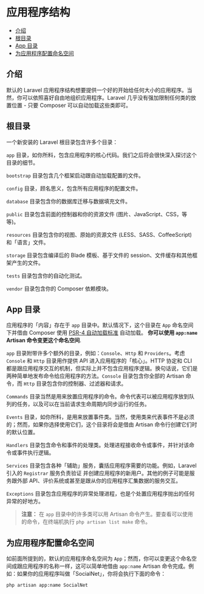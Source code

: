 # 应用程序结构

- [介绍](#introduction)
- [根目录](#the-root-directory)
- [App 目录](#the-app-directory)
- [为应用程序配置命名空间](#namespacing-your-application)

<a name="introduction"></a>
## 介绍

默认的 Laravel 应用程序结构想要提供一个好的开始给任何大小的应用程序。当然，你可以依照喜好自由地组织应用程序。Laravel 几乎没有强加限制任何类的放置位置 - 只要 Composer 可以自动加载这些类即可。

<a name="the-root-directory"></a>
## 根目录

一个新安装的 Laravel 根目录包含许多个目录：

`app` 目录，如你所料，包含应用程序的核心代码。我们之后将会很快深入探讨这个目录的细节。

`bootstrap` 目录包含几个框架启动跟自动加载配置的文件。

`config` 目录，顾名思义，包含所有应用程序的配置文件。

`database` 目录包含你的数据库迁移与数据填充文件。

`public` 目录包含前面的控制器和你的资源文件 (图片、JavaScript、CSS，等等)。

`resources` 目录包含你的视图、原始的资源文件 (LESS、SASS、CoffeeScript) 和「语言」文件。

`storage` 目录包含编译后的 Blade 模板、基于文件的 session、文件缓存和其他框架产生的文件。

`tests` 目录包含你的自动化测试。

`vendor` 目录包含你的 Composer 依赖模块。

<a name="the-app-directory"></a>
## App 目录

 应用程序的「内容」存在于 `app` 目录中。默认情况下，这个目录在 `App` 命名空间下并借由 Composer 使用 [PSR-4 自动加载标准](http://www.php-fig.org/psr/psr-4/) 自动加载。 **你可以使用 `app:name` Artisan 命令变更这个命名空间**.

`app` 目录附带许多个额外的目录，例如：`Console`、`Http` 和 `Providers`。考虑 `Console` 和 `Http` 目录用作提供 API 进入应用程序的「核心」。HTTP 协定和 CLI 都是跟应用程序交互的机制，但实际上并不包含应用程序逻辑。换句话说，它们是两种简单地发布命令给应用程序的方法。`Console` 目录包含你全部的 Artisan 命令，而 `Http` 目录包含你的控制器、过滤器和请求。

`Commands` 目录当然是用来放置应用程序的命令。命令代表可以被应用程序放到队列的任务，以及可以在当前请求生命周期内同步运行的任务。

`Events` 目录，如你所料，是用来放置事件类。当然，使用类来代表事件不是必须的；然而，如果你选择使用它们，这个目录将会是借由 Artisan 命令行创建它们时的默认位置。

`Handlers` 目录包含命令和事件的处理类。处理进程接收命令或事件，并针对该命令或事件执行逻辑。

`Services` 目录包含各种「辅助」服务，囊括应用程序需要的功能。例如，Laravel 引入的 `Registrar` 服务负责验证 并创建应用程序的新用户。其他的例子可能是服务跟外部 API、评价系统或甚至是跟从你的应用程序汇集数据的服务交互。

`Exceptions` 目录包含应用程序的异常处理进程，也是个处置应用程序抛出的任何异常的好地方。

> **注意：** 在 `app` 目录中的许多类可以用 Artisan 命令产生。要查看可以使用的命令，在终端机执行 `php artisan list make` 命令。

<a name="namespacing-your-application"></a>
## 为应用程序配置命名空间

如前面所提到的，默认的应用程序命名空间为 `App`；然而，你可以变更这个命名空间成跟应用程序的名称一样，这可以简单地借由 `app:name` Artisan 命令完成。例如：如果你的应用程序叫做「SocialNet」，你将会执行下面的命令：

	php artisan app:name SocialNet
